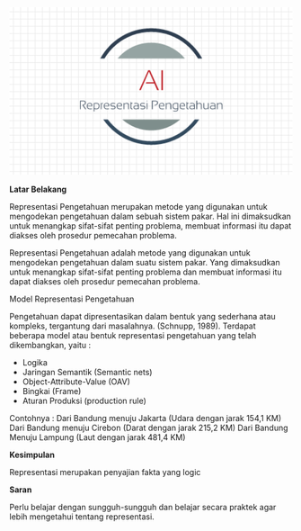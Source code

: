 <p align ="center">
<img src="../../img/pertemuan 2.png" width="600px">
</p>

**Latar Belakang**

Representasi Pengetahuan merupakan metode yang digunakan untuk mengodekan pengetahuan dalam sebuah sistem pakar. Hal ini dimaksudkan untuk menangkap sifat-sifat penting problema, membuat informasi itu dapat diakses oleh prosedur pemecahan problema.

Representasi Pengetahuan adalah metode yang digunakan untuk mengodekan pengetahuan dalam suatu sistem pakar. Yang dimaksudkan untuk menangkap sifat-sifat penting problema dan membuat informasi itu dapat diakses oleh prosedur pemecahan problema.

Model Representasi Pengetahuan

Pengetahuan dapat dipresentasikan dalam bentuk yang sederhana atau kompleks, tergantung dari masalahnya. (Schnupp, 1989). Terdapat beberapa model atau bentuk representasi pengetahuan yang telah dikembangkan, yaitu :

- Logika
- Jaringan Semantik (Semantic nets)
- Object-Attribute-Value (OAV)
- Bingkai (Frame)
- Aturan Produksi (production rule)

Contohnya :
Dari Bandung menuju Jakarta (Udara dengan jarak 154,1 KM)
Dari Bandung menuju Cirebon (Darat dengan jarak 215,2 KM)
Dari Bandung Menuju Lampung (Laut dengan jarak 481,4 KM)

**Kesimpulan**

Representasi merupakan penyajian fakta yang logic

**Saran**

Perlu belajar dengan sungguh-sungguh dan belajar secara praktek agar lebih mengetahui tentang representasi.

